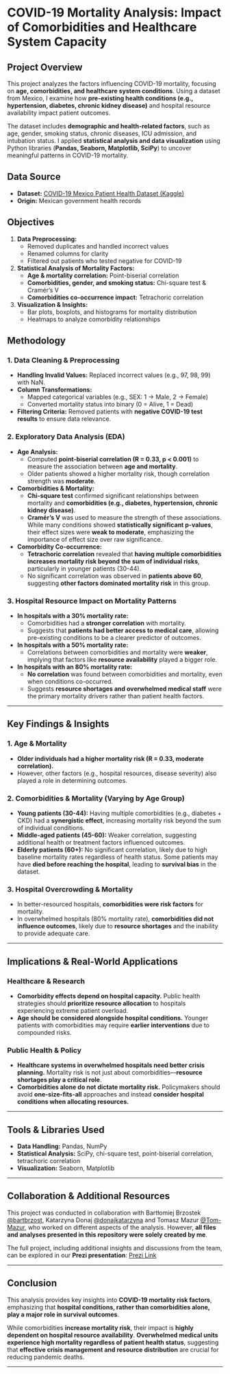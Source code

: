 # **COVID-19 Mortality Analysis: Impact of Comorbidities and Healthcare System Capacity**  

## **Project Overview**  
This project analyzes the factors influencing COVID-19 mortality, focusing on **age, comorbidities, and healthcare system conditions**. Using a dataset from Mexico, I examine how **pre-existing health conditions (e.g., hypertension, diabetes, chronic kidney disease)** and hospital resource availability impact patient outcomes.  

The dataset includes **demographic and health-related factors**, such as age, gender, smoking status, chronic diseases, ICU admission, and intubation status. I applied **statistical analysis and data visualization** using Python libraries (**Pandas, Seaborn, Matplotlib, SciPy**) to uncover meaningful patterns in COVID-19 mortality.  

## **Data Source**  
- **Dataset:** [COVID-19 Mexico Patient Health Dataset (Kaggle)](https://www.kaggle.com/datasets/riteshahlawat/covid19-mexico-patient-health-dataset)  
- **Origin:** Mexican government health records  

## **Objectives**  
1. **Data Preprocessing:**  
   - Removed duplicates and handled incorrect values  
   - Renamed columns for clarity  
   - Filtered out patients who tested negative for COVID-19  
2. **Statistical Analysis of Mortality Factors:**  
   - **Age & mortality correlation:** Point-biserial correlation  
   - **Comorbidities, gender, and smoking status:** Chi-square test & Cramér’s V  
   - **Comorbidities co-occurrence impact:** Tetrachoric correlation  
3. **Visualization & Insights:**  
   - Bar plots, boxplots, and histograms for mortality distribution  
   - Heatmaps to analyze comorbidity relationships  

## **Methodology**  
### **1. Data Cleaning & Preprocessing**  
- **Handling Invalid Values:** Replaced incorrect values (e.g., 97, 98, 99) with NaN.  
- **Column Transformations:**  
  - Mapped categorical variables (e.g., SEX: 1 → Male, 2 → Female)  
  - Converted mortality status into binary (0 = Alive, 1 = Dead)  
- **Filtering Criteria:** Removed patients with **negative COVID-19 test results** to ensure data relevance.  

### **2. Exploratory Data Analysis (EDA)**  
- **Age Analysis:**  
  - Computed **point-biserial correlation (R = 0.33, p < 0.001)** to measure the association between **age and mortality**.  
  - Older patients showed a higher mortality risk, though correlation strength was **moderate**.  
- **Comorbidities & Mortality:**  
  - **Chi-square test** confirmed significant relationships between mortality and **comorbidities (e.g., diabetes, hypertension, chronic kidney disease)**.  
  - **Cramér’s V** was used to measure the strength of these associations. While many conditions showed **statistically significant p-values**, their effect sizes were **weak to moderate**, emphasizing the importance of effect size over raw significance.  
- **Comorbidity Co-occurrence:**  
  - **Tetrachoric correlation** revealed that **having multiple comorbidities increases mortality risk beyond the sum of individual risks**, particularly in younger patients (30-44).  
  - No significant correlation was observed in **patients above 60**, suggesting **other factors dominated mortality risk** in this group.  

### **3. Hospital Resource Impact on Mortality Patterns**  
- **In hospitals with a 30% mortality rate:**  
  - Comorbidities had a **stronger correlation** with mortality.  
  - Suggests that **patients had better access to medical care**, allowing pre-existing conditions to be a clearer predictor of outcomes.  
- **In hospitals with a 50% mortality rate:**  
  - Correlations between comorbidities and mortality were **weaker**, implying that factors like **resource availability** played a bigger role.  
- **In hospitals with an 80% mortality rate:**  
  - **No correlation** was found between comorbidities and mortality, even when conditions co-occurred.  
  - Suggests **resource shortages and overwhelmed medical staff** were the primary mortality drivers rather than patient health factors.  

---

## **Key Findings & Insights**  

### **1. Age & Mortality**  
- **Older individuals had a higher mortality risk (R = 0.33, moderate correlation).**  
- However, other factors (e.g., hospital resources, disease severity) also played a role in determining outcomes.  

### **2. Comorbidities & Mortality (Varying by Age Group)**  
- **Young patients (30-44):** Having multiple comorbidities (e.g., diabetes + CKD) had a **synergistic effect**, increasing mortality risk beyond the sum of individual conditions.  
- **Middle-aged patients (45-60):** Weaker correlation, suggesting additional health or treatment factors influenced outcomes.  
- **Elderly patients (60+):** No significant correlation, likely due to high baseline mortality rates regardless of health status. Some patients may have **died before reaching the hospital**, leading to **survival bias** in the dataset.  

### **3. Hospital Overcrowding & Mortality**  
- In better-resourced hospitals, **comorbidities were risk factors** for mortality.  
- In overwhelmed hospitals (80% mortality rate), **comorbidities did not influence outcomes**, likely due to **resource shortages** and the inability to provide adequate care.  

---

## **Implications & Real-World Applications**  

### **Healthcare & Research**  
- **Comorbidity effects depend on hospital capacity.** Public health strategies should **prioritize resource allocation** to hospitals experiencing extreme patient overload.  
- **Age should be considered alongside hospital conditions.** Younger patients with comorbidities may require **earlier interventions** due to compounded risks.  

### **Public Health & Policy**  
- **Healthcare systems in overwhelmed hospitals need better crisis planning.** Mortality risk is not just about comorbidities—**resource shortages play a critical role**.  
- **Comorbidities alone do not dictate mortality risk.** Policymakers should avoid **one-size-fits-all** approaches and instead **consider hospital conditions when allocating resources.**  

---

## **Tools & Libraries Used**  
- **Data Handling:** Pandas, NumPy  
- **Statistical Analysis:** SciPy, chi-square test, point-biserial correlation, tetrachoric correlation  
- **Visualization:** Seaborn, Matplotlib  

---

## **Collaboration & Additional Resources**  
This project was conducted in collaboration with Bartłomiej Brzostek [@bartbrzost](https://github.com/bartbrzost), Katarzyna Donaj [@donajkatarzyna](https://github.com/donajkatarzyna) and Tomasz Mazur [@Tom-Mazur](https://github.com/Tom-Mazur), who worked on different aspects of the analysis. However, **all files and analyses presented in this repository were solely created by me**.

The full project, including additional insights and discussions from the team, can be explored in our **Prezi presentation**: [Prezi Link](https://prezi.com/view/TObuunzj42D090Gz6ovn/)

---

## **Conclusion**  
This analysis provides key insights into **COVID-19 mortality risk factors**, emphasizing that **hospital conditions, rather than comorbidities alone, play a major role in survival outcomes**.  

While comorbidities **increase mortality risk**, their impact is **highly dependent on hospital resource availability**. **Overwhelmed medical units experience high mortality regardless of patient health status**, suggesting that **effective crisis management and resource distribution** are crucial for reducing pandemic deaths.  

---

